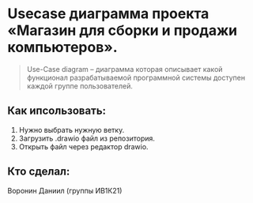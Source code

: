 # Usecase диаграмма проекта «Магазин для сборки и продажи компьютеров».
> Use-Case diagram – диаграмма которая описывает какой функционал разрабатываемой программной системы доступен каждой группе пользователей.
## Как ипсользовать:
1. Нужно выбрать нужную ветку.
2. Загрузить .drawio файл из репозитория.
3. Открыть файл через редактор drawio.
## Кто сделал:
Воронин Даниил (группы ИВ1К21)
